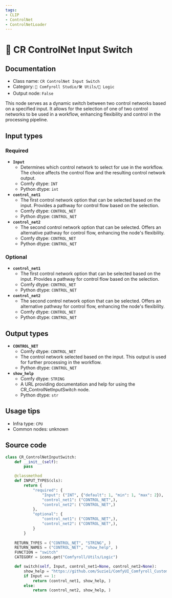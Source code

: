 ```yaml
---
tags:
- CLIP
- ControlNet
- ControlNetLoader
---
```


# 🔀 CR ControlNet Input Switch
## Documentation
- Class name: `CR ControlNet Input Switch`
- Category: `🧩 Comfyroll Studio/🛠️ Utils/🔀 Logic`
- Output node: `False`

This node serves as a dynamic switch between two control networks based on a specified input. It allows for the selection of one of two control networks to be used in a workflow, enhancing flexibility and control in the processing pipeline.
## Input types
### Required
- **`Input`**
    - Determines which control network to select for use in the workflow. The choice affects the control flow and the resulting control network output.
    - Comfy dtype: `INT`
    - Python dtype: `int`
- **`control_net1`**
    - The first control network option that can be selected based on the input. Provides a pathway for control flow based on the selection.
    - Comfy dtype: `CONTROL_NET`
    - Python dtype: `CONTROL_NET`
- **`control_net2`**
    - The second control network option that can be selected. Offers an alternative pathway for control flow, enhancing the node's flexibility.
    - Comfy dtype: `CONTROL_NET`
    - Python dtype: `CONTROL_NET`
### Optional
- **`control_net1`**
    - The first control network option that can be selected based on the input. Provides a pathway for control flow based on the selection.
    - Comfy dtype: `CONTROL_NET`
    - Python dtype: `CONTROL_NET`
- **`control_net2`**
    - The second control network option that can be selected. Offers an alternative pathway for control flow, enhancing the node's flexibility.
    - Comfy dtype: `CONTROL_NET`
    - Python dtype: `CONTROL_NET`
## Output types
- **`CONTROL_NET`**
    - Comfy dtype: `CONTROL_NET`
    - The control network selected based on the input. This output is used for further processing in the workflow.
    - Python dtype: `CONTROL_NET`
- **`show_help`**
    - Comfy dtype: `STRING`
    - A URL providing documentation and help for using the CR_ControlNetInputSwitch node.
    - Python dtype: `str`
## Usage tips
- Infra type: `CPU`
- Common nodes: unknown


## Source code
```python
class CR_ControlNetInputSwitch:
    def __init__(self):
        pass

    @classmethod
    def INPUT_TYPES(cls):
        return {
            "required": {
                "Input": ("INT", {"default": 1, "min": 1, "max": 2}),
                "control_net1": ("CONTROL_NET",),
                "control_net2": ("CONTROL_NET",)
            },
            "optional": {
                "control_net1": ("CONTROL_NET",),
                "control_net2": ("CONTROL_NET",),   
            }
        }
        
    RETURN_TYPES = ("CONTROL_NET", "STRING", )
    RETURN_NAMES = ("CONTROL_NET", "show_help", )
    FUNCTION = "switch"
    CATEGORY = icons.get("Comfyroll/Utils/Logic")

    def switch(self, Input, control_net1=None, control_net2=None):
        show_help = "https://github.com/Suzie1/ComfyUI_Comfyroll_CustomNodes/wiki/Logic-Nodes#cr-controlnet-input-switch"
        if Input == 1:
            return (control_net1, show_help, )
        else:
            return (control_net2, show_help, )

```
